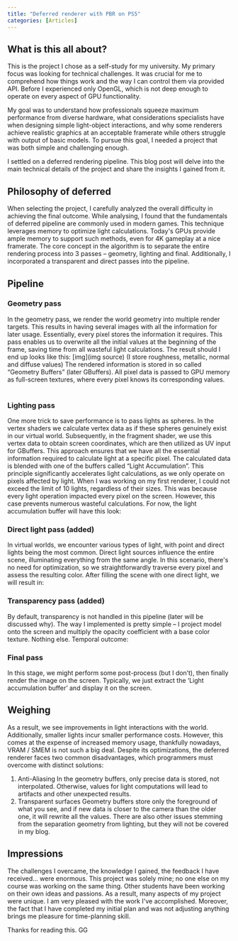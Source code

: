 ```yaml
---
title: "Deferred renderer with PBR on PS5"
categories: [Articles]
---
```



## What is this all about?
This is the project I chose as a self-study for my university. My primary focus was looking for technical challenges. It was crucial for me to comprehend how things work and the way I can control them via provided API. Before I experienced only OpenGL, which is not deep enough to operate on every aspect of GPU functionality.

My goal was to understand how professionals squeeze maximum performance from diverse hardware, what considerations specialists have when designing simple light-object interactions, and why some renderers achieve realistic graphics at an acceptable framerate while others struggle with output of basic models. To pursue this goal, I needed a project that was both simple and challenging enough.

I settled on a deferred rendering pipeline. This blog post will delve into the main technical details of the project and share the insights I gained from it.

## Philosophy of deferred
When selecting the project, I carefully analyzed the overall difficulty in achieving the final outcome. While analysing, I found that the fundamentals of deferred pipeline are commonly used in modern games. This technique leverages memory to optimize light calculations. Today's GPUs provide ample memory to support such methods, even for 4K gameplay at a nice framerate. The core concept in the algorithm is to separate the entire rendering process into 3 passes – geometry, lighting and final. Additionally, I incorporated a transparent and direct passes into the pipeline.

## Pipeline

### Geometry pass
In the geometry pass, we render the world geometry into multiple render targets. This results in having several images with all the information for later usage. Essentially, every pixel stores the information it requires. This pass enables us to overwrite all the initial values at the beginning of the frame, saving time from all wasteful light calculations.
The result should I end up looks like this:
[img](img source)
(I store roughness, metallic, normal and diffuse values)
The rendered information is stored in so called “Geometry Buffers” (later GBuffers). All pixel data is passed to GPU memory as full-screen textures, where every pixel knows its corresponding values. 
 
### Lighting pass
One more trick to save performance is to pass lights as spheres. In the vertex shaders we calculate vertex data as if these spheres genuinely exist in our virtual world. Subsequently, in the fragment shader, we use this vertex data to obtain screen coordinates, which are then utilized as UV input for GBuffers. This approach ensures that we have all the essential information required to calculate light at a specific pixel. The calculated data is blended with one of the buffers called “Light Accumulation”.
This principle significantly accelerates light calculations, as we only operate on pixels affected by light. When I was working on my first renderer, I could not exceed the limit of 10 lights, regardless of their sizes. This was because every light operation impacted every pixel on the screen. However, this case prevents numerous wasteful calculations.
For now, the light accumulation buffer will have this look:

### Direct light pass (added)
In virtual worlds, we encounter various types of light, with point and direct lights being the most common. Direct light sources influence the entire scene, illuminating everything from the same angle. In this scenario, there's no need for optimization, so we straightforwardly traverse every pixel and assess the resulting color.
After filling the scene with one direct light, we will result in:

### Transparency pass (added)
By default, transparency is not handled in this pipeline (later will be discussed why). The way I implemented is pretty simple – I project model onto the screen and multiply the opacity coefficient with a base color texture. Nothing else.
Temporal outcome:

### Final pass
In this stage, we might perform some post-process (but I don’t), then finally render the image on the screen. Typically, we just extract the ‘Light accumulation buffer’ and display it on the screen.

## Weighing
As a result, we see improvements in light interactions with the world. Additionally, smaller lights incur smaller performance costs. However, this comes at the expense of increased memory usage, thankfully nowadays, VRAM / SMEM is not such a big deal. Despite its optimizations, the deferred renderer faces two common disadvantages, which programmers must overcome with distinct solutions:
1.	Anti-Aliasing 
In the geometry buffers, only precise data is stored, not interpolated. Otherwise, values for light computations will lead to artifacts and other unexpected results.
2.	Transparent surfaces
Geometry buffers store only the foreground of what you see, and if new data is closer to the camera than the older one, it will rewrite all the values.
There are also other issues stemming from the separation geometry from lighting, but they will not be covered in my blog.

## Impressions
The challenges I overcame, the knowledge I gained, the feedback I have received… were enormous. This project was solely mine; no one else on my course was working on the same thing. Other students have been working on their own ideas and passions. As a result, many aspects of my project were unique. I am very pleased with the work I've accomplished. Moreover, the fact that I have completed my initial plan and was not adjusting anything brings me pleasure for time-planning skill.

Thanks for reading this. GG